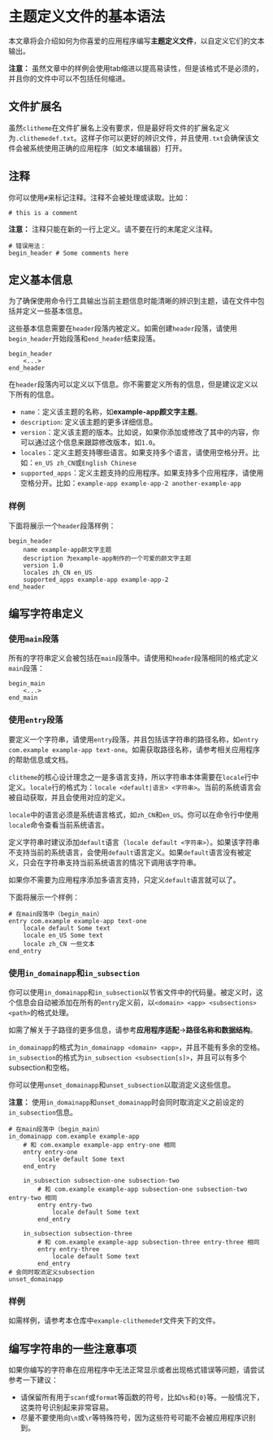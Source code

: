 # 主题定义文件的基本语法

本文章将会介绍如何为你喜爱的应用程序编写**主题定义文件**，以自定义它们的文本输出。

**注意：** 虽然文章中的样例会使用tab缩进以提高易读性，但是该格式不是必须的，并且你的文件中可以不包括任何缩进。

## 文件扩展名

虽然`clitheme`在文件扩展名上没有要求，但是最好将文件的扩展名定义为`.clithemedef.txt`。这样子你可以更好的辨识文件，并且使用`.txt`会确保该文件会被系统使用正确的应用程序（如文本编辑器）打开。

## 注释

你可以使用`#`来标记注释。注释不会被处理或读取。比如：

    # this is a comment

**注意：** 注释只能在新的一行上定义。请不要在行的末尾定义注释。

    # 错误用法：
    begin_header # Some comments here

## 定义基本信息

为了确保使用命令行工具输出当前主题信息时能清晰的辨识到主题，请在文件中包括并定义一些基本信息。

这些基本信息需要在`header`段落内被定义。如需创建`header`段落，请使用`begin_header`开始段落和`end_header`结束段落。

    begin_header
        <...>
    end_header

在`header`段落内可以定义以下信息。你不需要定义所有的信息，但是建议定义以下所有的信息。

- `name`：定义该主题的名称，如**example-app颜文字主题**。
- `description`: 定义该主题的更多详细信息。
- `version`：定义该主题的版本。比如说，如果你添加或修改了其中的内容，你可以通过这个信息来跟踪修改版本，如`1.0`。
- `locales`：定义主题支持哪些语言。如果支持多个语言，请使用空格分开。比如：`en_US zh_CN`或`English Chinese`
- `supported_apps`：定义主题支持的应用程序。如果支持多个应用程序，请使用空格分开。比如：`example-app example-app-2 another-example-app`

### 样例

下面将展示一个`header`段落样例：

```
begin_header
    name example-app颜文字主题
    description 为example-app制作的一个可爱的颜文字主题
    version 1.0
    locales zh_CN en_US
    supported_apps example-app example-app-2
end_header
```

## 编写字符串定义

### 使用`main`段落

所有的字符串定义会被包括在`main`段落中。请使用和`header`段落相同的格式定义`main`段落：

    begin_main
        <...>
    end_main

### 使用`entry`段落

要定义一个字符串，请使用`entry`段落，并且包括该字符串的路径名称，如`entry com.example example-app text-one`。如需获取路径名称，请参考相关应用程序的帮助信息或文档。

`clitheme`的核心设计理念之一是多语言支持，所以字符串本体需要在`locale`行中定义。`locale`行的格式为：`locale <default|语言> <字符串>`。当前的系统语言会被自动获取，并且会使用对应的定义。

`locale`中的语言必须是系统语言格式，如`zh_CN`和`en_US`。你可以在命令行中使用`locale`命令查看当前系统语言。

定义字符串时建议添加`default`语言（`locale default <字符串>`）。如果该字符串不支持当前的系统语言，会使用`default`语言定义。如果`default`语言没有被定义，只会在字符串支持当前系统语言的情况下调用该字符串。

如果你不需要为应用程序添加多语言支持，只定义`default`语言就可以了。

下面将展示一个样例：

```
# 在main段落中（begin_main）
entry com.example example-app text-one
    locale default Some text
    locale en_US Some text
    locale zh_CN 一些文本
end_entry
```

### 使用`in_domainapp`和`in_subsection`

你可以使用`in_domainapp`和`in_subsection`以节省文件中的代码量。被定义时，这个信息会自动被添加在所有的`entry`定义前，以`<domain> <app> <subsections> <path>`的格式处理。

如需了解关于子路径的更多信息，请参考**应用程序适配**->**路径名称和数据结构**。

`in_domainapp`的格式为`in_domainapp <domain> <app>`，并且不能有多余的空格。`in_subsection`的格式为`in_subsection <subsection[s]>`，并且可以有多个subsection和空格。

你可以使用`unset_domainapp`和`unset_subsection`以取消定义这些信息。

**注意：** 使用`in_domainapp`和`unset_domainapp`时会同时取消定义之前设定的`in_subsection`信息。

```
# 在main段落中（begin_main）
in_domainapp com.example example-app
    # 和 com.example example-app entry-one 相同
    entry entry-one
        locale default Some text
    end_entry

    in_subsection subsection-one subsection-two
        # 和 com.example example-app subsection-one subsection-two entry-two 相同
        entry entry-two
            locale default Some text
        end_entry

    in_subsection subsection-three
        # 和 com.example example-app subsection-three entry-three 相同
        entry entry-three
            locale default Some text
        end_entry
# 会同时取消定义subsection
unset_domainapp
```

### 样例

如需样例，请参考本仓库中`example-clithemedef`文件夹下的文件。

## 编写字符串的一些注意事项

如果你编写的字符串在应用程序中无法正常显示或者出现格式错误等问题，请尝试参考一下建议：

- 请保留所有用于`scanf`或`format`等函数的符号，比如`%s`和`{0}`等。一般情况下，这类符号识别起来非常容易。
- 尽量不要使用向`\n`或`\r`等特殊符号，因为这些符号可能不会被应用程序识别到。
